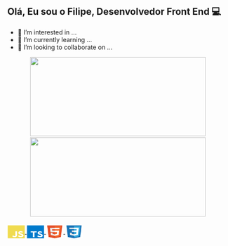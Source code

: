 ## Olá, Eu sou o Filipe, Desenvolvedor Front End 💻

- 👀 I’m interested in ...
- 🌱 I’m currently learning ...
- 💞️ I’m looking to collaborate on ...

<div align="center">
  <a href="https://github.com/FlpFront">
  <img width="400px" height="180em" src="https://github-readme-stats.vercel.app/api?username=FlpFront&show_icons=true&theme=dark&include_all_commits=true&count_private=true"/>
  <img width="400px" height="180em" src="https://github-readme-stats.vercel.app/api/top-langs/?username=FlpFront&layout=compact&langs_count=7&theme=dark"/>
</div>
  
  <div style="display: inline_block", margin-left: 20px;><br>
  <img align="center" alt="flp-Js" height="30" width="40" src="https://raw.githubusercontent.com/devicons/devicon/master/icons/javascript/javascript-plain.svg">
  <img align="center" alt="flp-Ts" height="30" width="40" src="https://raw.githubusercontent.com/devicons/devicon/master/icons/typescript/typescript-plain.svg">
  <img align="center" alt="flp-HTML" height="30" width="40" src="https://raw.githubusercontent.com/devicons/devicon/master/icons/html5/html5-original.svg">
  <img align="center" alt="flp-CSS" height="30" width="40" src="https://raw.githubusercontent.com/devicons/devicon/master/icons/css3/css3-original.svg">
</div>

<!---
FlpFront/FlpFront is a ✨ special ✨ repository because its `README.md` (this file) appears on your GitHub profile.
You can click the Preview link to take a look at your changes.
--->
